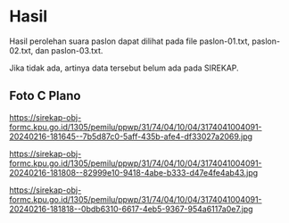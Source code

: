 # Hasil

Hasil perolehan suara paslon dapat dilihat pada file paslon-01.txt, paslon-02.txt, dan paslon-03.txt.

Jika tidak ada, artinya data tersebut belum ada pada SIREKAP.

## Foto C Plano

https://sirekap-obj-formc.kpu.go.id/1305/pemilu/ppwp/31/74/04/10/04/3174041004091-20240216-181645--7b5d87c0-5aff-435b-afe4-df33027a2069.jpg

https://sirekap-obj-formc.kpu.go.id/1305/pemilu/ppwp/31/74/04/10/04/3174041004091-20240216-181808--82999e10-9418-4abe-b333-d47e4fe4ab43.jpg

https://sirekap-obj-formc.kpu.go.id/1305/pemilu/ppwp/31/74/04/10/04/3174041004091-20240216-181818--0bdb6310-6617-4eb5-9367-954a6117a0e7.jpg
